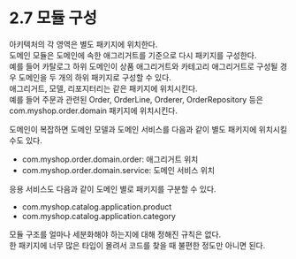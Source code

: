 # 2.7 모듈 구성

아키텍처의 각 영역은 별도 패키지에 위치한다.  
도메인 모듈은 도메인에 속한 애그리거트를 기준으로 다시 패키지를 구성한다.  
예를 들어 카탈로그 하위 도메인이 상품 애그리거트와 카테고리 애그리거트로 구성될 경우 도메인을 두 개의 하위 패키지로 구성할 수 있다.  
애그리거트, 모델, 리포지터리는 같은 패키지에 위치시킨다.  
예를 들어 주문과 관련된 Order, OrderLine, Orderer, OrderRepository 등은 com.myshop.order.domain 패키지에 위치시킨다.

도메인이 복잡하면 도메인 모델과 도메인 서비스를 다음과 같이 별도 패키지에 위치시킬 수도 있다.

- com.myshop.order.domain.order: 애그리거트 위치
- com.myshop.order.domain.service: 도메인 서비스 위치

응용 서비스도 다음과 같이 도메인 별로 패키지를 구분할 수 있다.

- com.myshop.catalog.application.product
- com.myshop.catalog.application.category

모듈 구조를 얼마나 세분화해야 하는지에 대해 정해진 규칙은 없다.  
한 패키지에 너무 많은 타입이 몰려서 코드를 찾을 때 불편한 정도만 아니면 된다.
